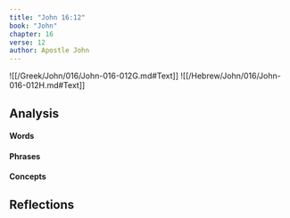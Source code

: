 ```yaml
---
title: "John 16:12"
book: "John"
chapter: 16
verse: 12
author: Apostle John
---
```

![[/Greek/John/016/John-016-012G.md#Text]]
![[/Hebrew/John/016/John-016-012H.md#Text]]

## Analysis

#### Words

#### Phrases

#### Concepts

## Reflections
